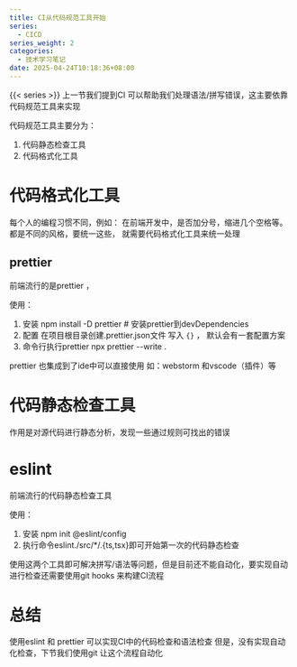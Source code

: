 ```yaml
---
title: CI从代码规范工具开始
series:
  - CICD
series_weight: 2
categories:
  - 技术学习笔记
date: 2025-04-24T10:18:36+08:00
---
```

{{< series >}}
上一节我们提到CI 可以帮助我们处理语法/拼写错误，这主要依靠代码规范工具来实现

代码规范工具主要分为：
1. 代码静态检查工具
2. 代码格式化工具

# 代码格式化工具

每个人的编程习惯不同，例如： 在前端开发中，是否加分号，缩进几个空格等。都是不同的风格，要统一这些， 就需要代码格式化工具来统一处理

## prettier

前端流行的是prettier ，

使用：
 1. 安装
	 npm install -D prettier # 安装prettier到devDependencies
 2.  配置
	 在项目根目录创建.prettier.json文件 写入 `{}`  ， 默认会有一套配置方案
 3. 命令行执行prettier
	npx prettier --write .

prettier 也集成到了ide中可以直接使用
如：webstorm 和vscode（插件）等

# 代码静态检查工具

作用是对源代码进行静态分析，发现一些通过规则可找出的错误


# eslint 
前端流行的代码静态检查工具

使用：
1. 安装
	npm init @eslint/config
2. 执行命令eslint./src/*/.{ts,tsx}即可开始第一次的代码静态检查





使用这两个工具即可解决拼写/语法等问题，但是目前还不能自动化，要实现自动进行检查还需要使用git hooks 来构建CI流程


# 总结

使用eslint 和 prettier 可以实现CI中的代码检查和语法检查
但是，没有实现自动化检查，下节我们使用git 让这个流程自动化
